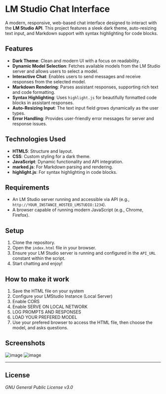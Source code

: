 # LM Studio Chat Interface

A modern, responsive, web-based chat interface designed to interact with the **LM Studio API**. This project features a sleek dark theme, auto-resizing text input, and Markdown support with syntax highlighting for code blocks.

## Features
- **Dark Theme**: Clean and modern UI with a focus on readability.
- **Dynamic Model Selection**: Fetches available models from the LM Studio server and allows users to select a model.
- **Interactive Chat**: Enables users to send messages and receive responses from the selected model.
- **Markdown Rendering**: Parses assistant responses, supporting rich text and code formatting.
- **Syntax Highlighting**: Uses `highlight.js` for beautifully formatted code blocks in assistant responses.
- **Auto-Resizing Input**: The text input field grows dynamically as the user types.
- **Error Handling**: Provides user-friendly error messages for server and response issues.

## Technologies Used
- **HTML5**: Structure and layout.
- **CSS**: Custom styling for a dark theme.
- **JavaScript**: Dynamic functionality and API integration.
- **marked.js**: For Markdown parsing and rendering.
- **highlight.js**: For syntax highlighting in code blocks.

## Requirements
- An LM Studio server running and accessible via API (e.g., `http://YOUR_INSTANCE_HOSTED_LMSTUDIO:1234`).
- A browser capable of running modern JavaScript (e.g., Chrome, Firefox).

## Setup
1. Clone the repository.
2. Open the `index.html` file in your browser.
3. Ensure your LM Studio server is running and configured in the `API_URL` constant within the script.
4. Start chatting and enjoy!

## How to make it work
1. Save the HTML file on your system
2. Configure your LMStudio Instance (Local Server)
3. Enable CORS
4. Enable SERVE ON LOCAL NETWORK
5. LOG PROMPTS AND RESPONSES
6. LOAD YOUR PREFERED MODEL
7. Use your prefered browser to access the HTML file, then choose the model, and asks questions.

## Screenshots

![image](https://github.com/user-attachments/assets/89715124-c260-44c7-9078-80b7d87c7376)
![image](https://github.com/user-attachments/assets/3ef3dc72-42a9-43a6-a600-bbdcef1d29b2)

---

## License
*GNU General Public License v3.0*
